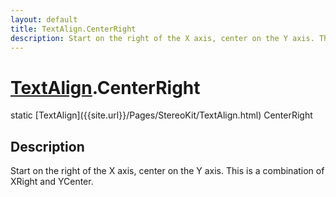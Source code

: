 ```yaml
---
layout: default
title: TextAlign.CenterRight
description: Start on the right of the X axis, center on the Y axis. This is a combination of XRight and YCenter.
---
```

# [TextAlign]({{site.url}}/Pages/StereoKit/TextAlign.html).CenterRight

<div class='signature' markdown='1'>
static [TextAlign]({{site.url}}/Pages/StereoKit/TextAlign.html) CenterRight
</div>

## Description
Start on the right of the X axis, center on the Y axis.
This is a combination of XRight and YCenter.

